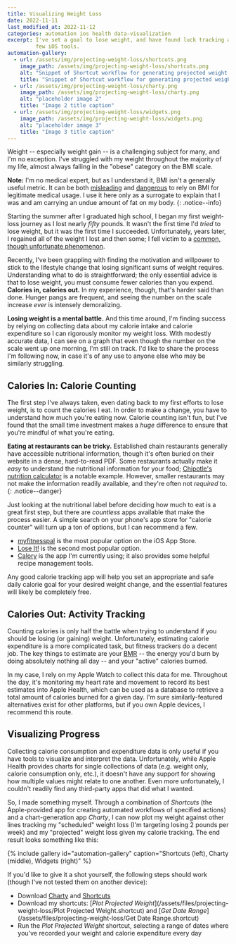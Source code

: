```yaml
---
title: Visualizing Weight Loss
date: 2022-11-11
last_modified_at: 2022-11-12
categories: automation ios health data-visualization
excerpt: I've set a goal to lose weight, and have found luck tracking and projecting my weight loss with the help of a 
         few iOS tools.
automation-gallery:
  - url: /assets/img/projecting-weight-loss/shortcuts.png
    image_path: /assets/img/projecting-weight-loss/shortcuts.png
    alt: "Snippet of Shortcut workflow for generating projected weight charts."
    title: "Snippet of Shortcut workflow for generating projected weight charts."
  - url: /assets/img/projecting-weight-loss/charty.png
    image_path: /assets/img/projecting-weight-loss/charty.png
    alt: "placeholder image 2"
    title: "Image 2 title caption"
  - url: /assets/img/projecting-weight-loss/widgets.png
    image_path: /assets/img/projecting-weight-loss/widgets.png
    alt: "placeholder image 3"
    title: "Image 3 title caption"
---
```


Weight -- especially weight gain -- is a challenging subject for many, and I'm no exception. I've struggled with my
weight throughout the majority of my life, almost always falling in the "obese" category on the BMI scale.

**Note:** I'm no medical expert, but as I understand it, BMI isn't a generally useful metric. It can be both 
[misleading](https://www.science.ucsb.edu/news/headline/1159) and 
[dangerous](https://www.ncbi.nlm.nih.gov/pmc/articles/PMC2930234/) to rely on BMI for legitimate medical usage. I use it
here only as a surrogate to explain that I was and am carrying an undue amount of fat on my body.
{: .notice--info}

Starting the summer after I graduated high school, I began my first weight-loss journey as I lost nearly _fifty_ pounds.
It wasn't the first time I'd _tried_ to lose weight, but it was the first time I succeeded. Unfortunately, years later,
I regained all of the weight I lost and then some; I fell victim to a 
[common, though unfortunate phenomenon](https://www.ncbi.nlm.nih.gov/pmc/articles/PMC5764193/).

Recently, I've been grappling with finding the motivation and willpower to stick to the lifestyle change that losing
significant sums of weight requires. Understanding what to do is straightforward; the only essential advice is that to
lose weight, you must consume fewer calories than you expend. **Calories in, calories out.** In my experience, though,
that's harder said than done. Hunger pangs are frequent, and seeing the number on the scale increase _ever_ is intensely
demoralizing.

**Losing weight is a mental battle.** And this time around, I'm finding success by relying on collecting data about
my calorie intake and calorie expenditure so I can rigorously monitor my weight loss. With modestly accurate data, I
can see on a graph that even though the number on the scale went up one morning, I'm still on track. I'd like to share
the process I'm following now, in case it's of any use to anyone else who may be similarly struggling.

## Calories In: Calorie Counting

The first step I've always taken, even dating back to my first efforts to lose weight, is to count the calories I eat.
In order to make a change, you have to understand how much you're eating now. Calorie counting isn't fun, but I've found
that the small time investment makes a _huge_ difference to ensure that you're mindful of what you're eating.

**Eating at restaurants can be tricky.** Established chain restaurants generally have accessible nutritional
information, though it's often buried on their website in a dense, hard-to-read PDF. Some restaurants actually make it 
_easy_ to understand the nutritional information for your food; 
[Chipotle's nutrition calculator](https://www.chipotle.com/nutrition-calculator) is a notable example. However, smaller
restaurants may not make the information readily available, and they're often not _required_ to. 
{: .notice--danger}

Just looking at the nutritional label before deciding how much to eat is a great first step, but there are _countless_
apps available that make the process easier. A simple search on your phone's app store for "calorie counter" will turn
up a ton of options, but I can recommend a few. 

* [myfitnesspal](https://www.myfitnesspal.com/) is the most popular option on the iOS App Store.
* [Lose It!](https://loseit.com/) is the second most popular option.
* [Calory](https://calory.app/) is the app I'm currently using; it also provides some helpful recipe management tools.

Any good calorie tracking app will help you set an appropriate and safe daily calorie goal for your desired weight
change, and the essential features will likely be completely free.

## Calories Out: Activity Tracking

Counting calories is only half the battle when trying to understand if you should be losing (or gaining) weight.
Unfortunately, estimating calorie expenditure is a more complicated task, but fitness trackers do a decent job. The key
things to estimate are your [BMR](https://en.wikipedia.org/wiki/Basal_metabolic_rate) -- the energy you'd burn by doing
absolutely nothing all day -- and your "active" calories burned. 

In my case, I rely on my Apple Watch to collect this data for me. Throughout the day, it's monitoring my heart rate and
movement to record its best estimates into Apple Health, which can be used as a database to retrieve a total amount of
calories burned for a given day. I'm sure similarly-featured alternatives exist for other platforms, but if you own
Apple devices, I recommend this route.

## Visualizing Progress

Collecting calorie consumption and expenditure data is only useful if you have tools to visualize and interpret the
data. Unfortunately, while Apple Health provides charts for single collections of data (e.g. weight only, calorie 
consumption only, etc.), it doesn't have any support for showing how multiple values might relate to one another. Even
more unfortunately, I couldn't readily find any third-party apps that did what I wanted.

So, I made something myself. Through a combination of _Shortcuts_ (the Apple-provided app for creating automated
workflows of specified actions) and a chart-generation app _Charty_, I can now plot my weight against other lines
tracking my "scheduled" weight loss (I'm targeting losing 2 pounds per week) and my "projected" weight loss given my
calorie tracking. The end result looks something like this:

{% include gallery id="automation-gallery" caption="Shortcuts (left), Charty (middle), Widgets (right)" %}

If you'd like to give it a shot yourself, the following steps should work (though I've not tested them on another 
device):

* Download [Charty](https://chartyios.app/) and [Shortcuts](https://apps.apple.com/us/app/shortcuts/id915249334)
* Download my shortcuts: [_Plot Projected Weight_](/assets/files/projecting-weight-loss/Plot Projected Weight.shortcut) 
  and [_Get Date Range_](/assets/files/projecting-weight-loss/Get Date Range.shortcut)
* Run the _Plot Projected Weight_ shortcut, selecting a range of dates where you've recorded your weight and calorie 
  expenditure every day
